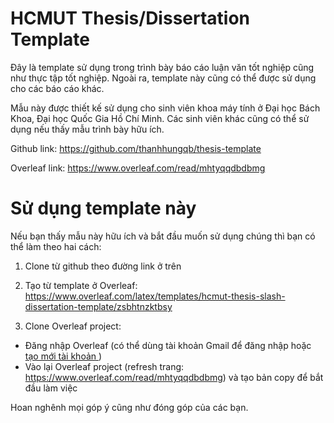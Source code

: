 # HCMUT Thesis/Dissertation Template

Đây là template sử dụng trong trình bày báo cáo luận văn tốt nghiệp cũng như thực tập tốt nghiệp. Ngoài ra, template này cũng có thể được sử dụng cho các báo cáo khác.

Mẫu này được thiết kế sử dụng cho sinh viên khoa máy tính ở Đại học Bách Khoa, Đại học Quốc Gia Hồ Chí Minh. Các sinh viên khác cũng có thể sử dụng nếu thấy mẫu trình bày hữu ích.

Github link: https://github.com/thanhhungqb/thesis-template

Overleaf link: https://www.overleaf.com/read/mhtyqqdbdbmg

# Sử dụng template này
Nếu bạn thấy mẫu này hữu ích và bắt đầu muốn sử dụng chúng thì bạn có thể làm theo hai cách:

1) Clone từ github theo đường link ở trên

2) Tạo từ template ở Overleaf: https://www.overleaf.com/latex/templates/hcmut-thesis-slash-dissertation-template/zsbhtnzktbsy

3) Clone Overleaf project:
- Đăng nhập Overleaf (có thể dùng tài khoản Gmail để đăng nhập hoặc [tạo mới tài khoản ](https://www.overleaf.com?r=2f24873e&rm=d&rs=b))
- Vào lại Overleaf project (refresh trang: https://www.overleaf.com/read/mhtyqqdbdbmg) và tạo bản copy để bắt đầu làm việc

Hoan nghênh mọi góp ý cũng như đóng góp của các bạn.
